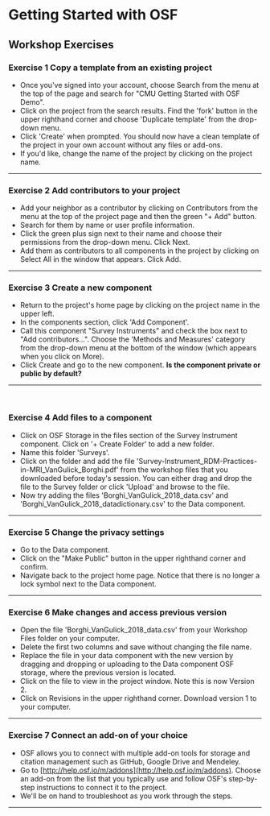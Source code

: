 # Getting Started with OSF
## Workshop Exercises


### Exercise 1 Copy a template from an existing project
* Once you've signed into your account, choose Search from the menu at the top of the page and search for "CMU Getting Started with OSF Demo".
* Click on the project from the search results. Find the 'fork' button in the upper righthand corner and choose 'Duplicate template' from the drop-down menu.
* Click 'Create' when prompted. You should now have a clean template of the project in your own account without any files or add-ons.
* If you'd like, change the name of the project by clicking on the project name.

---
### Exercise 2 Add contributors to your project
* Add your neighbor as a contributor by clicking on Contributors from the menu at the top of the project page and then the green "+ Add" button. 
* Search for them by name or user profile information. 
* Click the green plus sign next to their name and choose their permissions from the drop-down menu. Click Next.
* Add them as contributors to all components in the project by clicking on Select All in the window that appears.  Click Add.

---
### Exercise 3 Create a new component 
* Return to the project's home page by clicking on the project name in the upper left.
* In the components section, click 'Add Component'. 
* Call this component "Survey Instruments" and check the box next to "Add contributors...". Choose the 'Methods and Measures' category from the drop-down menu at the bottom of the window (which appears when you click on More).
* Click Create and go to the new component. **Is the component private or public by default?**

---
&emsp;
### Exercise 4 Add files to a component

* Click on OSF Storage in the files section of the Survey Instrument component. Click on '+ Create Folder' to add a new folder. 
* Name this folder 'Surveys'. 
* Click on the folder and add the file 'Survey-Instrument\_RDM-Practices-in-MRI\_VanGulick\_Borghi.pdf' from the workshop files that you downloaded before today's session. You can either drag and drop the file to the Survey folder or click 'Upload' and browse to the file. 
* Now try adding the files 'Borghi\_VanGulick\_2018\_data.csv' and 'Borghi\_VanGulick\_2018\_datadictionary.csv' to the Data component. 

---

### Exercise 5 Change the privacy settings 
* Go to the Data component.  
* Click on the "Make Public" button in the upper righthand corner and confirm.
* Navigate back to the project home page. Notice that there is no longer a lock symbol next to the Data component.


---
### Exercise 6 Make changes and access previous version
* Open the file 'Borghi\_VanGulick\_2018\_data.csv' from your Workshop Files folder on your computer.
* Delete the first two columns and save without changing the file name.
* Replace the file in your data component with the new version by dragging and dropping or uploading to the Data component OSF storage, where the previous version is located.
* Click on the file to view in the project window.  Note this is now Version 2. 
* Click on Revisions in the upper righthand corner. Download version 1 to your computer. 

---
### Exercise 7 Connect an add-on of your choice
*  OSF allows you to connect with multiple add-on tools for storage and citation management such as GitHub, Google Drive and Mendeley.
* Go to [http://help.osf.io/m/addons](http://help.osf.io/m/addons). Choose an add-on from the list that you typically use and  follow OSF's step-by-step instructions to connect it to the project.
* We'll be on hand to troubleshoot as you work through the steps.

---



